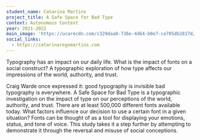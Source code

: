 ```yaml
---
student_name: Catarina Martins
project_title: A Safe Space for Bad Type
context: Autonomous Context
year: 2021-2022
main_image: 'https://ucarecdn.com/c329daa8-736e-4d64-b0e7-ce705db2817d/'
social_links:
  - https://catarinaregomartins.com
---
```


Typography has an impact on our daily life. What is the impact of fonts on a social construct? A typographic exploration of how type affects our impressions of the world, authority, and trust.

Craig Warde once expressed it: good typography is invisible bad typography is everywhere. A Safe Space for Bad Type is a typographic investigation on the impact of type on our perceptions of the world, authority, and trust. There are at least 500,000 different fonts available today. What factors influence our decision to use a certain font in a given situation? Fonts can be thought of as a tool for displaying your emotions, status, and tone of voice. This study takes it a step further by attempting to demonstrate it through the reversal and misuse of social conceptions.
